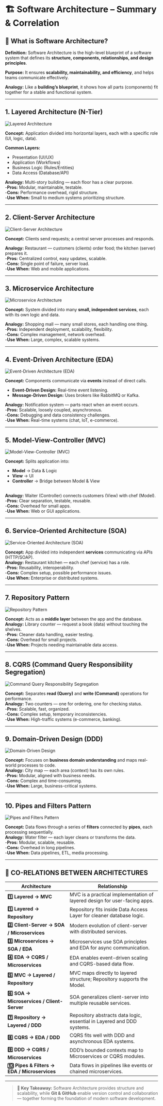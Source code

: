 # 🏗️ Software Architecture – Summary & Correlation

## 📘 What is Software Architecture?

**Definition:**
Software Architecture is the high-level blueprint of a software system that defines its **structure, components, relationships, and design principles**.

**Purpose:**
It ensures **scalability, maintainability, and efficiency**, and helps teams communicate effectively.

**Analogy:**
Like a **building’s blueprint**, it shows how all parts (components) fit together for a stable and functional system.

---

## 1. Layered Architecture (N-Tier)
![Layered Architecture](https://miro.medium.com/v2/resize:fit:1400/format:webp/1*4iEyFYojnd0mS2xDcTBbIQ.png)

**Concept:**
Application divided into horizontal layers, each with a specific role (UI, logic, data).

**Common Layers:**

* Presentation (UI/UX)
* Application (Workflows)
* Business Logic (Rules/Entities)
* Data Access (Database/API)

**Analogy:** Multi-story building — each floor has a clear purpose.
<br/>-**Pros:** Modular, maintainable, testable.
<br/>-**Cons:** Performance overhead, rigid structure.
<br/>-**Use When:** Small to medium systems prioritizing structure.

---

## 2. Client-Server Architecture
![Client-Server Architecture](https://miro.medium.com/v2/resize:fit:640/format:webp/1*Zmq99F04kxAOvyOH9EnddA.png)

**Concept:**
Clients send requests; a central server processes and responds.

**Analogy:** Restaurant — customers (clients) order food; the kitchen (server) prepares it.
<br/>-**Pros:** Centralized control, easy updates, scalable.
<br/>-**Cons:** Single point of failure, server load.
<br/>-**Use When:** Web and mobile applications.

---

## 3. Microservice Architecture
![Microservice Architecture](https://miro.medium.com/v2/resize:fit:640/format:webp/1*ACUmDJMHKO-_YI-JuHJWOg.png)

**Concept:**
System divided into many **small, independent services**, each with its own logic and data.

**Analogy:** Shopping mall — many small stores, each handling one thing.
<br/>-**Pros:** Independent deployment, scalability, flexibility.
<br/>-**Cons:** Complex management, network overhead.
<br/>-**Use When:** Large, complex, scalable systems.

---

## 4. Event-Driven Architecture (EDA)
![Event-Driven Architecture (EDA)](https://miro.medium.com/v2/resize:fit:720/format:webp/1*OfsVUI2J191NM17SOaUIIQ.png)

**Concept:**
Components communicate via **events** instead of direct calls.

* **Event-Driven Design:** Real-time event listening.
* **Message-Driven Design:** Uses brokers like RabbitMQ or Kafka.

**Analogy:** Notification system — parts react when an event occurs.
<br/>-**Pros:** Scalable, loosely coupled, asynchronous.
<br/>-**Cons:** Debugging and data consistency challenges.
<br/>-**Use When:** Real-time systems (chat, IoT, e-commerce).

---

## 5. Model-View-Controller (MVC)
![Model-View-Controller (MVC)](https://miro.medium.com/v2/resize:fit:640/format:webp/1*MTJ9gO61Kq0Fl7J5tGtvfA.png)

**Concept:**
Splits application into:

* **Model** → Data & Logic
* **View** → UI
* **Controller** → Bridge between Model & View
  
<br/>**Analogy:** Waiter (Controller) connects customers (View) with chef (Model).
<br/>-**Pros:** Clear separation, testable, reusable.
<br/>-**Cons:** Overhead for small apps.
<br/>-**Use When:** Web or GUI applications.

---

## 6. Service-Oriented Architecture (SOA)
![Service-Oriented Architecture (SOA)](https://miro.medium.com/v2/resize:fit:720/format:webp/1*85dUPNqWfazXosQXoO6lUA.png)

**Concept:**
App divided into independent **services** communicating via APIs (HTTP/SOAP).
<br/>**Analogy:** Restaurant kitchen — each chef (service) has a role.
<br/>-**Pros:** Reusability, interoperability.
<br/>-**Cons:** Complex setup, possible performance issues.
<br/>-**Use When:** Enterprise or distributed systems.

---

## 7. Repository Pattern
![Repository Pattern](https://miro.medium.com/v2/resize:fit:720/format:webp/1*DjeloQltyC_1VqJBLuSF2w.png)

**Concept:**
Acts as a **middle layer** between the app and the database.
<br/>**Analogy:** Library counter — request a book (data) without touching the shelves.
<br/>-**Pros:** Cleaner data handling, easier testing.
<br/>-**Cons:** Overhead for small projects.
<br/>-**Use When:** Projects needing maintainable data access.

---

## 8. CQRS (Command Query Responsibility Segregation)
![Command Query Responsibility Segregation](https://miro.medium.com/v2/resize:fit:720/format:webp/1*niJDuXisVCIswmcFs3-leQ.png)

**Concept:**
Separates **read (Query)** and **write (Command)** operations for performance.
<br/>**Analogy:** Two counters — one for ordering, one for checking status.
<br/>-**Pros:** Scalable, fast, organized.
<br/>-**Cons:** Complex setup, temporary inconsistencies.
<br/>-**Use When:** High-traffic systems (e-commerce, banking).

---

## 9. Domain-Driven Design (DDD)
![Domain-Driven Design](https://miro.medium.com/v2/resize:fit:720/format:webp/1*0_7AfVRzGGt-dCuheQsSXQ.png)

**Concept:**
Focuses on **business domain understanding** and maps real-world processes to code.
<br/>**Analogy:** City map — each area (context) has its own rules.
<br/>-**Pros:** Modular, aligned with business needs.
<br/>-**Cons:** Complex and time-consuming.
<br/>-**Use When:** Large, business-critical systems.

---

## 10. Pipes and Filters Pattern
![Pipes and Filters Pattern](https://miro.medium.com/v2/resize:fit:720/format:webp/1*FQT3hen66brqircqBjPBkw.png)

**Concept:**
Data flows through a series of **filters** connected by **pipes**, each processing sequentially.
<br/>**Analogy:** Water filter — each layer cleans or transforms the data.
<br/>-**Pros:** Modular, scalable, reusable.
<br/>-**Cons:** Overhead in long pipelines.
<br/>-**Use When:** Data pipelines, ETL, media processing.

---

## 🔄 CO-RELATIONS BETWEEN ARCHITECTURES

|  Architecture                               |  Relationship                                                             | 
| --------------------------------------------| ------------------------------------------------------------------------- |
| **1️⃣ Layered → MVC**                        | MVC is a practical implementation of layered design for user-facing apps. |  
| **1️⃣ Layered → Repository**                 | Repository fits inside Data Access Layer for cleaner database logic.      |         
| **2️⃣ Client-Server → SOA / Microservices**  | Modern evolution of client-server with distributed services.              |        
| **3️⃣ Microservices → SOA / EDA**            | Microservices use SOA principles and EDA for async communication.         |         
| **4️⃣ EDA → CQRS / Microservices**           | EDA enables event-driven scaling and CQRS-based data flow.                |        
| **5️⃣ MVC → Layered / Repository**           | MVC maps directly to layered structure; Repository supports the Model.    |      
| **6️⃣ SOA → Microservices / Client-Server**  | SOA generalizes client-server into multiple reusable services.            |             
| **7️⃣ Repository → Layered / DDD**           | Repository abstracts data logic, essential in Layered and DDD systems.    |             
| **8️⃣ CQRS → EDA / DDD**                     | CQRS fits well with DDD and asynchronous EDA systems.                     |            
| **9️⃣ DDD → CQRS / Microservices**           | DDD’s bounded contexts map to Microservices or CQRS modules.              |             
| **🔟 Pipes & Filters → EDA / Microservices** | Data flows in pipelines like events or chained microservices.            |             

---

> **🧠 Key Takeaway:**
Software Architecture provides structure and scalability, while **Git & GitHub** enable version control and collaboration — together forming the foundation of modern software development.
